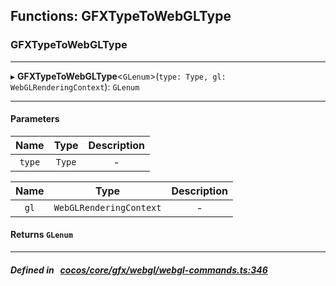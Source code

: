 ## Functions: GFXTypeToWebGLType

### GFXTypeToWebGLType


___
▸ **GFXTypeToWebGLType**<`GLenum`\>(`type: Type, gl: WebGLRenderingContext`): `GLenum`
___


#### Parameters

| Name | Type | Description |
| :------: | :------: | :------: |
| `type` | `Type` | - |

| Name | Type | Description |
| :------: | :------: | :------: |
| `gl` | `WebGLRenderingContext` | - |


#### Returns `GLenum` 
___


##### Defined in &nbsp;   [cocos/core/gfx/webgl/webgl-commands.ts:346](https://github.com/cocos-creator/engine/blob/c7bf6b8a9/cocos/core/gfx/webgl/webgl-commands.ts#L346)&nbsp;
